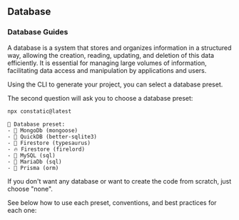 ## Database

### Database Guides

A database is a system that stores and organizes information in a structured way, allowing the creation, reading, updating, and deletion of this data efficiently. It is essential for managing large volumes of information, facilitating data access and manipulation by applications and users.

Using the CLI to generate your project, you can select a database preset.

The second question will ask you to choose a database preset:

```bash
npx constatic@latest
```

```
🧰 Database preset:
- 🍃 MongoDb (mongoose)
- 🧊 QuickDB (better-sqlite3)
- 🦕 Firestore (typesaurus)
- 🔥 Firestore (firelord)
- 🐬 MySQL (sql)
- 🦭 MariaDb (sql)
- 💎 Prisma (orm)
```
If you don't want any database or want to create the code from scratch, just choose "none".

See below how to use each preset, conventions, and best practices for each one:


